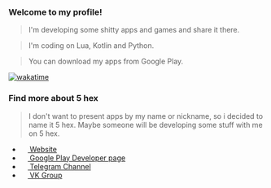 ### **Welcome to my profile!**

> I'm developing some shitty apps and games and share it there. 

> I'm coding on Lua, Kotlin and Python.

> You can download my apps from Google Play.

[![wakatime](https://wakatime.com/badge/user/e897f6a1-0579-4a26-b450-db5a73393797.svg)](https://wakatime.com/@e897f6a1-0579-4a26-b450-db5a73393797)

### Find more about 5 hex

> I don't want to present apps by my name or nickname, so i decided to name it 5 hex. Maybe someone will be developing some stuff with me on 5 hex.

- <a href="https://5hex.carrd.co/"><img src="https://sun9-87.userapi.com/impg/s1zDFvlYddSblAWSXimoMJxy-Iibd5x5z_JLfQ/qVk67LKzLVM.jpg?size=640x640&quality=95&sign=07689fc0766ad255b4d062fc9238a6da&type=album" width=14 height=14 /> Website</a>
- <a href="https://play.google.com/store/apps/dev?id=5395956271187814026"><img src="https://upload.wikimedia.org/wikipedia/commons/thumb/f/f3/Google_Play_2012-2016_icon.svg/1921px-Google_Play_2012-2016_icon.svg.png" width=14 height=14 /> Google Play Developer page</a>
- <a href="https://t.me/fivehex"><img src="https://upload.wikimedia.org/wikipedia/commons/thumb/8/82/Telegram_logo.svg/768px-Telegram_logo.svg.png" width=14 height=14 /> Telegram Channel</a>
- <a href="https://vk.com/fivehex"><img src="https://upload.wikimedia.org/wikipedia/commons/thumb/4/4e/VK_Compact_Logo.svg/1024px-VK_Compact_Logo.svg.png" width=14 height=14 /> VK Group</a>



